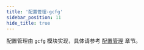 ```yaml
---
title: '配置管理-gcfg'
sidebar_position: 11
hide_title: true
---
```


配置管理由 `gcfg` 模块实现，具体请参考 [配置管理](../../核心组件-重点/配置管理/配置管理.md) 章节。